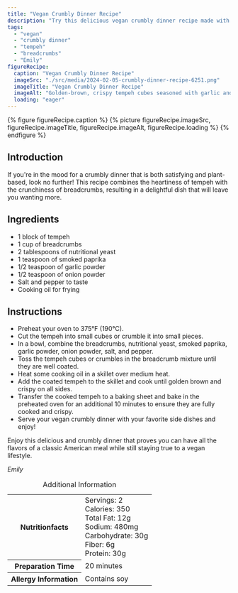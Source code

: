 ```yaml
---
title: "Vegan Crumbly Dinner Recipe"
description: "Try this delicious vegan crumbly dinner recipe made with tempeh and breadcrumbs. It's a plant-based twist on a classic American meal that will satisfy your cravings."
tags:
  - "vegan"
  - "crumbly dinner"
  - "tempeh"
  - "breadcrumbs"
  - "Emily"
figureRecipe: 
  caption: "Vegan Crumbly Dinner Recipe"
  imageSrc: "./src/media/2024-02-05-crumbly-dinner-recipe-6251.png"
  imageTitle: "Vegan Crumbly Dinner Recipe"
  imageAlt: "Golden-brown, crispy tempeh cubes seasoned with garlic and smoked paprika, a vegan feast for the eyes."
  loading: "eager"
---
```


{% figure figureRecipe.caption %}
{% picture figureRecipe.imageSrc, figureRecipe.imageTitle, figureRecipe.imageAlt, figureRecipe.loading %}
{% endfigure %}

## Introduction

If you're in the mood for a crumbly dinner that is both satisfying and plant-based, look no further! This recipe combines the heartiness of tempeh with the crunchiness of breadcrumbs, resulting in a delightful dish that will leave you wanting more.

## Ingredients

- 1 block of tempeh
- 1 cup of breadcrumbs
- 2 tablespoons of nutritional yeast
- 1 teaspoon of smoked paprika
- 1/2 teaspoon of garlic powder
- 1/2 teaspoon of onion powder
- Salt and pepper to taste
- Cooking oil for frying

## Instructions

- Preheat your oven to 375°F (190°C).
- Cut the tempeh into small cubes or crumble it into small pieces.
- In a bowl, combine the breadcrumbs, nutritional yeast, smoked paprika, garlic powder, onion powder, salt, and pepper.
- Toss the tempeh cubes or crumbles in the breadcrumb mixture until they are well coated.
- Heat some cooking oil in a skillet over medium heat.
- Add the coated tempeh to the skillet and cook until golden brown and crispy on all sides.
- Transfer the cooked tempeh to a baking sheet and bake in the preheated oven for an additional 10 minutes to ensure they are fully cooked and crispy.
- Serve your vegan crumbly dinner with your favorite side dishes and enjoy!

Enjoy this delicious and crumbly dinner that proves you can have all the flavors of a classic American meal while still staying true to a vegan lifestyle.

*Emily*

<table><caption class='sr-only'>Additional Information</caption><tr><th>Nutritionfacts</th><td>Servings: 2<br />
Calories: 350<br />
Total Fat: 12g<br />
Sodium: 480mg<br />
Carbohydrate: 30g<br />
Fiber: 6g<br />
Protein: 30g&nbsp;</td></tr><tr><th>Preparation Time</th><td>20 minutes&nbsp;</td></tr><tr><th>Allergy Information</th><td>Contains soy&nbsp;</td></tr></table>

